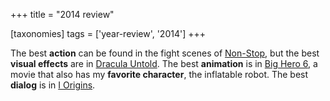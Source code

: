 +++
title = "2014 review"

[taxonomies]
tags = ['year-review', '2014']
+++

The best **action** can be found in the fight scenes of [Non-Stop], but
the best **visual effects** are in [Dracula Untold]. The best
**animation** is in [Big Hero 6], a movie that also has my **favorite
character**, the inflatable robot. The best **dialog** is in [I
Origins].

  [Non-Stop]: http://movies.tshepang.net/non-stop
  [Dracula Untold]: http://movies.tshepang.net/dracula-untold
  [Big Hero 6]: http://movies.tshepang.net/big-hero-6
  [I Origins]: http://movies.tshepang.net/i-origins
